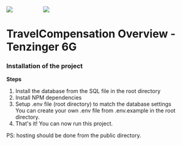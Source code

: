 <div style="display: flex; justify-content: flex-start; align-items: center; gap: 5rem;">
    <img src="https://tenzinger.com/wp-content/themes/stuurlui/assets/img/logo-payoff-v2.png" style="display: inline-block;max-width:300px;">
    <img src="https://6gorillas.nl/wp-content/uploads/2021/05/6GORILLAS_plus_payoff_rgb.png" style="display: inline-block;max-width:300px;">
</div>
<h1>TravelCompensation Overview - Tenzinger 6G</h1>
<h3>Installation of the project</h3>
<strong>Steps</strong>
<ol>
    <li>Install the database from the SQL file in the root directory</li>
    <li>Install NPM dependencies</li>
    <li>Setup .env file (root directory) to match the database settings <br>
        You can create your own .env file from .env.example in the root directory.</li>
    <li>That's it! You can now run this project.</li>
</ol>
<span>PS: hosting should be done from the public directory.</span>
